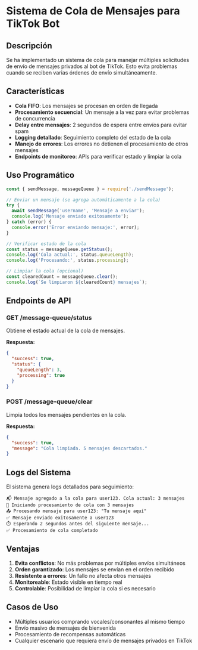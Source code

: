 # Sistema de Cola de Mensajes para TikTok Bot

## Descripción

Se ha implementado un sistema de cola para manejar múltiples solicitudes de envío de mensajes privados al bot de TikTok. Esto evita problemas cuando se reciben varias órdenes de envío simultáneamente.

## Características

- **Cola FIFO**: Los mensajes se procesan en orden de llegada
- **Procesamiento secuencial**: Un mensaje a la vez para evitar problemas de concurrencia
- **Delay entre mensajes**: 2 segundos de espera entre envíos para evitar spam
- **Logging detallado**: Seguimiento completo del estado de la cola
- **Manejo de errores**: Los errores no detienen el procesamiento de otros mensajes
- **Endpoints de monitoreo**: APIs para verificar estado y limpiar la cola

## Uso Programático

```javascript
const { sendMessage, messageQueue } = require('./sendMessage');

// Enviar un mensaje (se agrega automáticamente a la cola)
try {
  await sendMessage('username', 'Mensaje a enviar');
  console.log('Mensaje enviado exitosamente');
} catch (error) {
  console.error('Error enviando mensaje:', error);
}

// Verificar estado de la cola
const status = messageQueue.getStatus();
console.log('Cola actual:', status.queueLength);
console.log('Procesando:', status.processing);

// Limpiar la cola (opcional)
const clearedCount = messageQueue.clear();
console.log(`Se limpiaron ${clearedCount} mensajes`);
```

## Endpoints de API

### GET /message-queue/status
Obtiene el estado actual de la cola de mensajes.

**Respuesta:**
```json
{
  "success": true,
  "status": {
    "queueLength": 3,
    "processing": true
  }
}
```

### POST /message-queue/clear
Limpia todos los mensajes pendientes en la cola.

**Respuesta:**
```json
{
  "success": true,
  "message": "Cola limpiada. 5 mensajes descartados."
}
```

## Logs del Sistema

El sistema genera logs detallados para seguimiento:

```
📬 Mensaje agregado a la cola para user123. Cola actual: 3 mensajes
🔄 Iniciando procesamiento de cola con 3 mensajes
📤 Procesando mensaje para user123: "Tu mensaje aquí"
✅ Mensaje enviado exitosamente a user123
⏱️ Esperando 2 segundos antes del siguiente mensaje...
✅ Procesamiento de cola completado
```

## Ventajas

1. **Evita conflictos**: No más problemas por múltiples envíos simultáneos
2. **Orden garantizado**: Los mensajes se envían en el orden recibido
3. **Resistente a errores**: Un fallo no afecta otros mensajes
4. **Monitoreable**: Estado visible en tiempo real
5. **Controlable**: Posibilidad de limpiar la cola si es necesario

## Casos de Uso

- Múltiples usuarios comprando vocales/consonantes al mismo tiempo
- Envío masivo de mensajes de bienvenida
- Procesamiento de recompensas automáticas
- Cualquier escenario que requiera envío de mensajes privados en TikTok